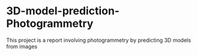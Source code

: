 # 3D-model-prediction-Photogrammetry
This project is a report involving photogrammetry by predicting 3D models from images
